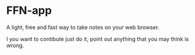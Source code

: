 # FFN-app
A light, free and fast way to take notes on your web browser.

I you want to contibute just do it, point out anything that you may think is wrong.
